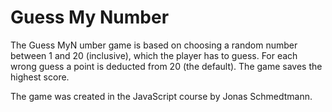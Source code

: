# Guess My Number

The Guess MyN umber game is based on choosing a random number between 1 and 20 (inclusive), which the player has to guess. For each wrong guess a point is deducted from 20 (the default). The game saves the highest score.

The game was created in the JavaScript course by Jonas Schmedtmann.

